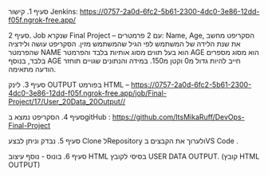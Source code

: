 סעיף 1.	קישור Jenkins:
https://0757-2a0d-6fc2-5b61-2300-4dc0-3e86-12dd-f05f.ngrok-free.app/

סעיף 2.  Job שנקרא Final Project – עם 2 פרמטרים: Name, Age, הסקריפט מחשב את שנת הלידה של המשתמש לפי הגיל שהמשתמש מזין.  הסקריפט עושה ולידציה שהפרמטר NAME הוא בעל תווים מסוג אותיות בלבד והפרמטר AGE הוא מסוג מספרים בלבד, בנוסף AGE חייב להיות גדול מ0 וקטן מ150. במידה והנתונים שגויים תוחזר הודעה מתאימה. 

סעיף 3.	לינק OUTPUT בפורמט HTML – https://0757-2a0d-6fc2-5b61-2300-4dc0-3e86-12dd-f05f.ngrok-free.app/job/Final-Project/17/User_20Data_20Output//

סעיף 4. 	הסקריפט נמצא בgitHub : https://github.com/ItsMikaRuff/DevOps-Final-Project

סעיף 5. נבדק וניתן לבצע Clone לRepository ולערוך את הקבצים בVS Code .

סעיף 6. בונוס - נוסף עיצוב HTML בסיסי לקובץ USER DATA OUTPUT. (קובץ HTML OUTPUT)

